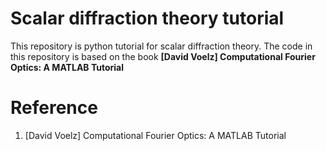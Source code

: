 Scalar diffraction theory tutorial
==================================

This repository is python tutorial for scalar diffraction theory.
The code in this repository is based on the book **[David Voelz] Computational Fourier Optics: A MATLAB Tutorial**


Reference
=========
1. [David Voelz] Computational Fourier Optics: A MATLAB Tutorial
